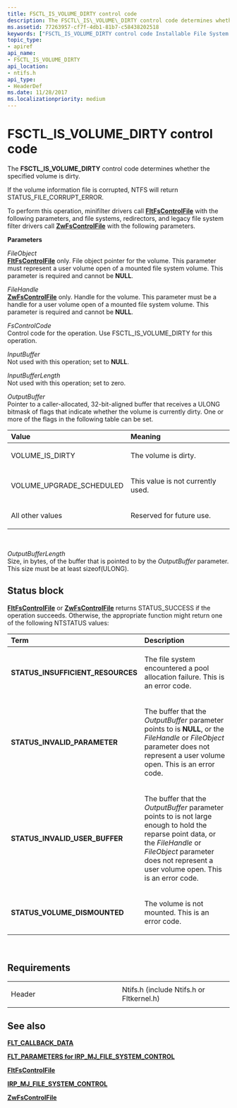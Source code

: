 ```yaml
---
title: FSCTL_IS_VOLUME_DIRTY control code
description: The FSCTL\_IS\_VOLUME\_DIRTY control code determines whether the specified volume is dirty.
ms.assetid: 77263957-cf7f-4db1-81b7-c58438202518
keywords: ["FSCTL_IS_VOLUME_DIRTY control code Installable File System Drivers"]
topic_type:
- apiref
api_name:
- FSCTL_IS_VOLUME_DIRTY
api_location:
- ntifs.h
api_type:
- HeaderDef
ms.date: 11/28/2017
ms.localizationpriority: medium
---
```


# FSCTL\_IS\_VOLUME\_DIRTY control code


The **FSCTL\_IS\_VOLUME\_DIRTY** control code determines whether the specified volume is dirty.

If the volume information file is corrupted, NTFS will return STATUS\_FILE\_CORRUPT\_ERROR.

To perform this operation, minifilter drivers call [**FltFsControlFile**](https://msdn.microsoft.com/library/windows/hardware/ff542988) with the following parameters, and file systems, redirectors, and legacy file system filter drivers call [**ZwFsControlFile**](https://msdn.microsoft.com/library/windows/hardware/ff566462) with the following parameters.

**Parameters**

<a href="" id="fileobject"></a>*FileObject*  
[**FltFsControlFile**](https://msdn.microsoft.com/library/windows/hardware/ff542988) only. File object pointer for the volume. This parameter must represent a user volume open of a mounted file system volume. This parameter is required and cannot be **NULL**.

<a href="" id="filehandle"></a>*FileHandle*  
[**ZwFsControlFile**](https://msdn.microsoft.com/library/windows/hardware/ff566462) only. Handle for the volume. This parameter must be a handle for a user volume open of a mounted file system volume. This parameter is required and cannot be **NULL**.

<a href="" id="fscontrolcode"></a>*FsControlCode*  
Control code for the operation. Use FSCTL\_IS\_VOLUME\_DIRTY for this operation.

<a href="" id="inputbuffer"></a>*InputBuffer*  
Not used with this operation; set to **NULL**.

<a href="" id="inputbufferlength"></a>*InputBufferLength*  
Not used with this operation; set to zero.

<a href="" id="outputbuffer"></a>*OutputBuffer*  
Pointer to a caller-allocated, 32-bit-aligned buffer that receives a ULONG bitmask of flags that indicate whether the volume is currently dirty. One or more of the flags in the following table can be set.

<table>
<colgroup>
<col width="50%" />
<col width="50%" />
</colgroup>
<thead>
<tr class="header">
<th align="left">Value</th>
<th align="left">Meaning</th>
</tr>
</thead>
<tbody>
<tr class="odd">
<td align="left"><p>VOLUME_IS_DIRTY</p></td>
<td align="left"><p>The volume is dirty.</p></td>
</tr>
<tr class="even">
<td align="left"><p>VOLUME_UPGRADE_SCHEDULED</p></td>
<td align="left"><p>This value is not currently used.</p></td>
</tr>
<tr class="odd">
<td align="left"><p>All other values</p></td>
<td align="left"><p>Reserved for future use.</p></td>
</tr>
</tbody>
</table>

 

<a href="" id="outputbufferlength"></a>*OutputBufferLength*  
Size, in bytes, of the buffer that is pointed to by the *OutputBuffer* parameter. This size must be at least sizeof(ULONG).

Status block
------------

[**FltFsControlFile**](https://msdn.microsoft.com/library/windows/hardware/ff542988) or [**ZwFsControlFile**](https://msdn.microsoft.com/library/windows/hardware/ff566462) returns STATUS\_SUCCESS if the operation succeeds. Otherwise, the appropriate function might return one of the following NTSTATUS values:

<table>
<colgroup>
<col width="50%" />
<col width="50%" />
</colgroup>
<thead>
<tr class="header">
<th align="left">Term</th>
<th align="left">Description</th>
</tr>
</thead>
<tbody>
<tr class="odd">
<td align="left"><p><strong>STATUS_INSUFFICIENT_RESOURCES</strong></p></td>
<td align="left"><p>The file system encountered a pool allocation failure. This is an error code.</p></td>
</tr>
<tr class="even">
<td align="left"><p><strong>STATUS_INVALID_PARAMETER</strong></p></td>
<td align="left"><p>The buffer that the <em>OutputBuffer</em> parameter points to is <strong>NULL</strong>, or the <em>FileHandle</em> or <em>FileObject</em> parameter does not represent a user volume open. This is an error code.</p></td>
</tr>
<tr class="odd">
<td align="left"><p><strong>STATUS_INVALID_USER_BUFFER</strong></p></td>
<td align="left"><p>The buffer that the <em>OutputBuffer</em> parameter points to is not large enough to hold the reparse point data, or the <em>FileHandle</em> or <em>FileObject</em> parameter does not represent a user volume open. This is an error code.</p></td>
</tr>
<tr class="even">
<td align="left"><p><strong>STATUS_VOLUME_DISMOUNTED</strong></p></td>
<td align="left"><p>The volume is not mounted. This is an error code.</p></td>
</tr>
</tbody>
</table>

 

Requirements
------------

<table>
<colgroup>
<col width="50%" />
<col width="50%" />
</colgroup>
<tbody>
<tr class="odd">
<td align="left"><p>Header</p></td>
<td align="left">Ntifs.h (include Ntifs.h or Fltkernel.h)</td>
</tr>
</tbody>
</table>

## See also


[**FLT\_CALLBACK\_DATA**](https://msdn.microsoft.com/library/windows/hardware/ff544620)

[**FLT\_PARAMETERS for IRP\_MJ\_FILE\_SYSTEM\_CONTROL**](flt-parameters-for-irp-mj-file-system-control.md)

[**FltFsControlFile**](https://msdn.microsoft.com/library/windows/hardware/ff542988)

[**IRP\_MJ\_FILE\_SYSTEM\_CONTROL**](irp-mj-file-system-control.md)

[**ZwFsControlFile**](https://msdn.microsoft.com/library/windows/hardware/ff566462)

 

 






